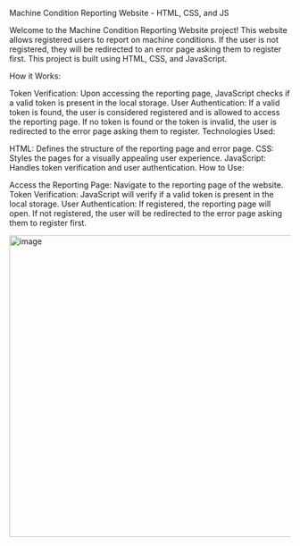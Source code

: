 Machine Condition Reporting Website - HTML, CSS, and JS

Welcome to the Machine Condition Reporting Website project! This website allows registered users to report on machine conditions. If the user is not registered, they will be redirected to an error page asking them to register first. This project is built using HTML, CSS, and JavaScript.

How it Works:

Token Verification:
Upon accessing the reporting page, JavaScript checks if a valid token is present in the local storage.
User Authentication:
If a valid token is found, the user is considered registered and is allowed to access the reporting page.
If no token is found or the token is invalid, the user is redirected to the error page asking them to register.
Technologies Used:

HTML: Defines the structure of the reporting page and error page.
CSS: Styles the pages for a visually appealing user experience.
JavaScript: Handles token verification and user authentication.
How to Use:

Access the Reporting Page:
Navigate to the reporting page of the website.
Token Verification:
JavaScript will verify if a valid token is present in the local storage.
User Authentication:
If registered, the reporting page will open.
If not registered, the user will be redirected to the error page asking them to register first.

<img width="540" alt="image" src="https://github.com/Vordead/qr-local-storage-scan/assets/69801237/30e0526a-d3fb-48db-b59e-edbcd5d5a891">

